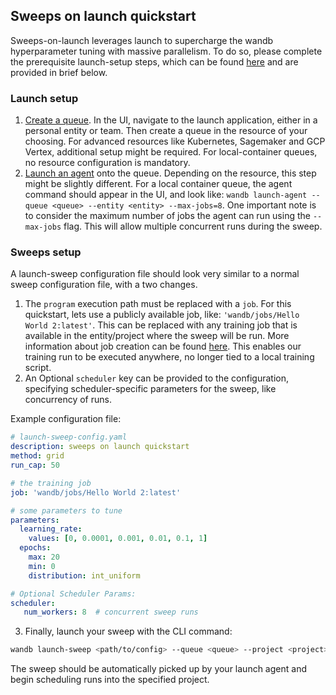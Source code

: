
## Sweeps on launch quickstart

Sweeps-on-launch leverages launch to supercharge the wandb hyperparameter tuning with massive parallelism. To do so, please complete the prerequisite launch-setup steps, which can be found [here](https://docs.wandb.ai/guides/launch/quickstart) and are provided in brief below.

### Launch setup

1. [Create a queue](https://docs.wandb.ai/guides/launch/create-queue). In the UI, navigate to the launch application, either in a personal entity or team. Then create a queue in the resource of your choosing. For advanced resources like Kubernetes, Sagemaker and GCP Vertex, additional setup might be required. For local-container queues, no resource configuration is mandatory. 
2. [Launch an agent](https://docs.wandb.ai/guides/launch/run-agent) onto the queue. Depending on the resource, this step might be slightly different. For a local container queue, the agent command should appear in the UI, and look like: `wandb launch-agent --queue <queue> --entity <entity> --max-jobs=8`. One important note is to consider the maximum number of jobs the agent can run using the `--max-jobs` flag. This will allow multiple concurrent runs during the sweep.

### Sweeps setup

A launch-sweep configuration file should look very similar to a normal sweep configuration file, with a two changes. 

1. The `program` execution path must be replaced with a `job`. For this quickstart, lets use a publicly available job, like: `'wandb/jobs/Hello World 2:latest'`. This can be replaced with any training job that is available in the entity/project where the sweep will be run. More information about job creation can be found [here](https://docs.wandb.ai/guides/launch/create-job). This enables our training run to be executed anywhere, no longer tied to a local training script.
2. An Optional `scheduler` key can be provided to the configuration, specifying scheduler-specific parameters for the sweep, like concurrency of runs. 

Example configuration file: 

```yaml
# launch-sweep-config.yaml
description: sweeps on launch quickstart
method: grid
run_cap: 50

# the training job
job: 'wandb/jobs/Hello World 2:latest'

# some parameters to tune
parameters:
  learning_rate:
    values: [0, 0.0001, 0.001, 0.01, 0.1, 1]
  epochs:
    max: 20
    min: 0
    distribution: int_uniform

# Optional Scheduler Params:
scheduler:
   num_workers: 8  # concurrent sweep runs
```

3. Finally, launch your sweep with the CLI command: 

```bash
wandb launch-sweep <path/to/config> --queue <queue> --project <project> --entity <entity>
```

The sweep should be automatically picked up by your launch agent and begin scheduling runs into the specified project.
